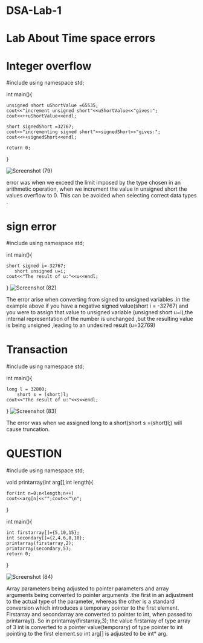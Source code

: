 # DSA-Lab-1
# Lab About Time space errors



 # Integer overflow



#include<iostream>
using namespace std;

int main(){

 	unsigned short uShortValue =65535;
 	cout<<"increment unsigned short"<<uShortValue<<"gives:";
 	cout<<++uShortValue<<endl;
 	
 	short signedShort =32767;
 	cout<<"incrementing signed short"<<signedShort<<"gives:";
 	cout<<++signedShort<<endl;
 	
 	return 0;
}

![Screenshot (79)](https://user-images.githubusercontent.com/64952843/93900587-3dfb6600-fcfe-11ea-89a4-10b7497925c3.png)

error was when we exceed the limit imposed by the type chosen in an arithmetic operation, when we increment the value in unsigned short the values overflow to 0. This can be avoided when selecting correct data types .

 # sign error
 
#include<iostream>
using namespace std;

int main(){

	short signed i=-32767;
       short unsigned u=i;
	cout<<"The result of u:"<<u<<endl;
}
![Screenshot (82)](https://user-images.githubusercontent.com/64952843/93899197-bcef9f00-fcfc-11ea-8ef7-826dd8a3c688.png)

The error arise when converting from signed to unsigned variables .in the example above if you have a negative signed value(short i = -32767) and you were to assign that value to unsigned  variable (unsigned short u=i),the internal representation of the number is unchanged ,but the  resulting value is being unsigned ,leading to an undesired result (u=32769)

 # Transaction

#include<iostream>
using namespace std;

int main(){

	long l = 32800;
        short s = (short)l;
	cout<<"The result of u:"<<s<<endl;
}
![Screenshot (83)](https://user-images.githubusercontent.com/64952843/93899777-56b74c00-fcfd-11ea-9f82-0411757726cb.png)

The error was when we assigned  long to a short(short s =(short)l;) will cause truncation. 



 # QUESTION
#include<iostream>
using namespace std;

void printarray(int arg[],int length){

	for(int n=0;n<length;n++)
	cout<<arg[n]<<"";cout<<"\n";
}

int main(){

	int firstarray[]={5,10,15};
	int secondary[]={2,4,6,8,10};
	printarray(firstarray,2);
	printarray(secondary,5);
	return 0;
}

![Screenshot (84)](https://user-images.githubusercontent.com/64952843/93898750-39ce4900-fcfc-11ea-931a-c7dc393e9752.png)

Array parameters being adjusted to pointer parameters and array arguments being converted to pointer arguments .the first in an adjustment to the actual type of the parameter, whereas the other is a standard conversion which introduces a temporary pointer to the first element. Firstarray and secondarray are converted to pointer to int, when passed to printarray(). So in printarray(firstarray,3); the value firstarray of type array of 3 int is converted to a pointer value(temporary) of type pointer to int pointing to the first element.so int arg[] is adjusted to be int* arg.
	

